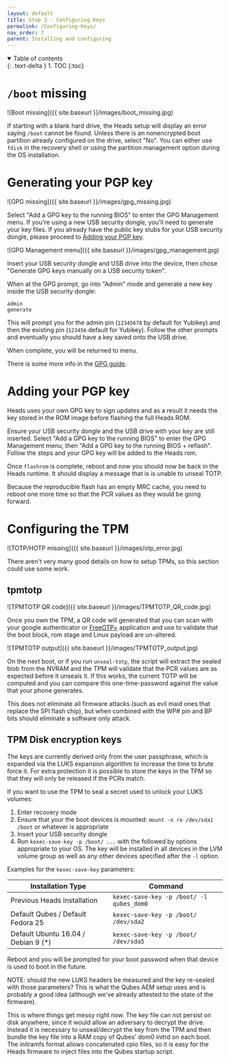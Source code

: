 ```yaml
---
layout: default
title: Step 3 - Configuring-Keys
permalink: /Configuring-Keys/
nav_order: 7
parent: Installing and configuring
---
```


<!-- markdownlint-disable MD033 -->
<details open markdown="block">
  <summary>
    Table of contents
  </summary>
  {: .text-delta }
1. TOC
{:toc}
</details>
<!-- markdownlint-enable MD033 -->

`/boot` missing
===

![Boot missing]({{ site.baseurl }}/images/boot_missing.jpg)

If starting with a blank hard drive, the Heads setup will display an error
 saying `/boot` cannot be found.  Unless there is an nonencrypted boot partition
 already configured on the drive, select "No".  You can either use `fdisk` in
 the recovery shell or using the partition management option during the OS
 installation.

Generating your PGP key
===

![GPG missing]({{ site.baseurl }}/images/gpg_missing.jpg)

Select "Add a GPG key to the running BIOS" to enter the GPG Management menu.  If
 you're using a new USB security dongle, you'll need to generate your key files.
 If you already have the public key stubs for your USB security dongle, please
 proceed to [Adding your PGP key](#adding-your-pgp-key).

![GPG Management menu]({{ site.baseurl }}/images/gpg_management.jpg)

Insert your USB security dongle and USB drive into the device, then chose
 "Generate GPG keys manually on a USB security token".

When at the GPG prompt, go into "Admin" mode and generate a new key inside the
 USB security dongle:

```shell
admin
generate
```

This will prompt you for the admin pin (`12345678` by default for Yubikey) and
 then the existing pin (`123456` default for Yubikey).  Follow the other prompts
 and eventually you should have a key saved onto the USB drive.

When complete, you will be returned to menu.

There is some more info in the [GPG guide](/GPG).

Adding your PGP key
===

Heads uses your own GPG key to sign updates and as a result it needs the
key stored in the ROM image before flashing the full Heads ROM.

Ensure your USB security dongle and the USB drive with your key are still
 inserted. Select "Add a GPG key to the running BIOS" to enter the GPG
 Management menu, then "Add a GPG key to the running BIOS + reflash".  Follow
 the steps and your GPG key will be added to the Heads rom.

Once `flashrom` is complete, reboot and now you should now be back in the Heads
 runtime. It should display a message that is is unable to unseal TOTP.

Because the reproducible flash has an empty MRC cache, you need to
reboot one more time so that the PCR values as they would be going
forward.

Configuring the TPM
===

![TOTP/HOTP missing]({{ site.baseurl }}/images/otp_error.jpg)

There aren't very many good details on how to setup TPMs, so this section could
 use some work.

tpmtotp
---

![TPMTOTP QR code]({{ site.baseurl }}/images/TPMTOTP_QR_code.jpg)

Once you own the TPM, a QR code will generated that you can scan with your
 google authenticator or
 [FreeOTP+](https://f-droid.org/en/packages/org.liberty.android.freeotpplus/)
 application and use to validate that the boot block, rom stage and Linux
 payload are un-altered.

![TPMTOTP output]({{ site.baseurl }}/images/TPMTOTP_output.jpg)

On the next boot, or if you run `unseal-totp`, the script will extract the
 sealed blob from the NVRAM and the TPM will validate that the PCR values are as
 expected before it unseals it. If this works, the current TOTP will be computed
 and you can compare this one-time-password against the value that your phone
 generates.

This does not eliminate all firmware attacks (such as evil maid ones that
 replace the SPI flash chip), but when combined with the WP# pin and BP bits
 should eliminate a software only attack.

TPM Disk encryption keys
---

The keys are currently derived only from the user passphrase, which is expanded
 via the LUKS expansion algorithm to increase the time to brute force it. For
 extra protection it is possible to store the keys in the TPM so that they will
 only be released if the PCRs match.

If you want to use the TPM to seal a secret used to unlock your LUKS volumes:

1. Enter recovery mode
2. Ensure that your the boot devices is mounted: `mount -o ro /dev/sda1 /boot`
 or whatever is appropriate
3. Insert your USB security dongle
4. Run `kexec-save-key -p /boot/ ...` with the followed by options appropriate
 to your OS.  The key will be installed in all devices in the LVM volume group
 as well as any other devices specified after the `-l` option.

Examples for the `kexec-save-key` parameters:

| Installation Type | Command |
| ---- | ---- |
| Previous Heads installation | `kexec-save-key -p /boot/ -l qubes_dom0` |
| Default Qubes / Default Fedora 25 | `kexec-save-key -p /boot/ /dev/sda2` |
| Default Ubuntu 16.04 / Debian 9 (\*) | `kexec-save-key -p /boot/ /dev/sda5` |

Reboot and you will be prompted for your boot password when that device is
 used to boot in the future.

NOTE: should the new LUKS headers be measured and the key re-sealed with those
 parameters? This is what the Qubes AEM setup uses and is probably a good idea
 (although we've already attested to the state of the firmware).

This is where things get messy right now. The key file can not persist on disk
 anywhere, since it would allow an adversary to decrypt the drive. Instead it is
 necessary to unseal/decrypt the key from the TPM and then bundle the key file
 into a RAM copy of Qubes' dom0 initrd on each boot. The initramfs format allows
 concatenated cpio files, so it is easy for the Heads firmware to inject files
 into the Qubes startup script.
